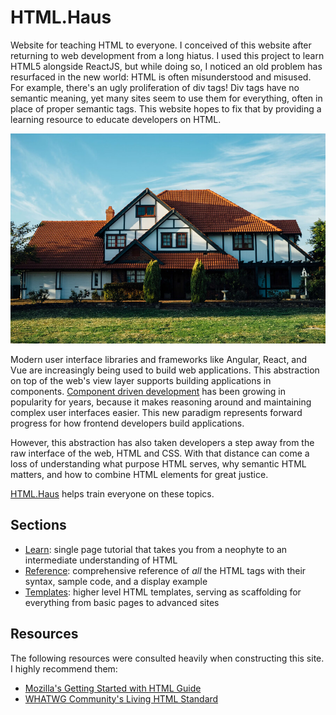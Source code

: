 # HTML.Haus

Website for teaching HTML to everyone. I conceived of this website after returning to web development from a long hiatus. I used this project to learn HTML5 alongside ReactJS, but while doing so, I noticed an old problem has resurfaced in the new world: HTML is often misunderstood and misused. For example, there's an ugly proliferation of div tags! Div tags have no semantic meaning, yet many sites seem to use them for everything, often in place of proper semantic tags. This website hopes to fix that by providing a learning resource to educate developers on HTML.

![Large white rural house by Jesse Roberts on Unsplash](assets/haus-900.jpg "HTML.Haus")

Modern user interface libraries and frameworks like Angular, React, and Vue are increasingly being used to build web applications. This abstraction on top of the web's view layer supports building applications in components. [Component driven development](https://blog.hichroma.com/component-driven-development-ce1109d56c8e) has been growing in popularity for years, because it makes reasoning around and maintaining complex user interfaces easier. This new paradigm represents forward progress for how frontend developers build applications.

However, this abstraction has also taken developers a step away from the raw interface of the web, HTML and CSS. With that distance can come a loss of understanding what purpose HTML serves, why semantic HTML matters, and how to combine HTML elements for great justice.

[HTML.Haus](https://html.haus/) helps train everyone on these topics.

## Sections

- [Learn](https://html.haus/learn.html): single page tutorial that takes you from a neophyte to an intermediate understanding of HTML
- [Reference](https://html.haus/reference.html): comprehensive reference of _all_ the HTML tags with their syntax, sample code, and a display example
- [Templates](https://html.haus/templates.html): higher level HTML templates, serving as scaffolding for everything from basic pages to advanced sites

## Resources

The following resources were consulted heavily when constructing this site. I highly recommend them:

- [Mozilla's Getting Started with HTML Guide](https://developer.mozilla.org/en-US/docs/Learn/HTML/Introduction_to_HTML/Getting_started)
- [WHATWG Community's Living HTML Standard](https://html.spec.whatwg.org/multipage/indices.html)
